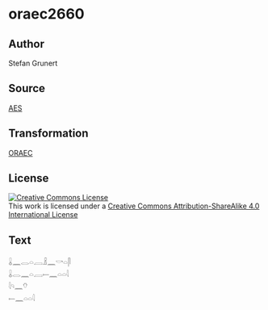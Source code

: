 # oraec2660

## Author

Stefan Grunert

## Source

[AES](https://github.com/simondschweitzer/aes)

## Transformation

[ORAEC](https://oraec.github.io/)

## License

<a rel="license" href="http://creativecommons.org/licenses/by-sa/4.0/"><img alt="Creative Commons License" style="border-width:0" src="https://i.creativecommons.org/l/by-sa/4.0/88x31.png" /></a><br />This work is licensed under a <a rel="license" href="http://creativecommons.org/licenses/by-sa/4.0/">Creative Commons Attribution-ShareAlike 4.0 International License</a>

## Text

𓏇𓈖𓂋𓏏𓐙𓏎𓈖𓎡𓏏𓋴<br>
𓏇𓂋𓈖𓏏𓐙𓍿𓈖𓏏𓏏𓇋<br>
𓇋𓄹𓈖𓄣<br>
𓍿𓈖𓏏𓏏𓇋<br>
